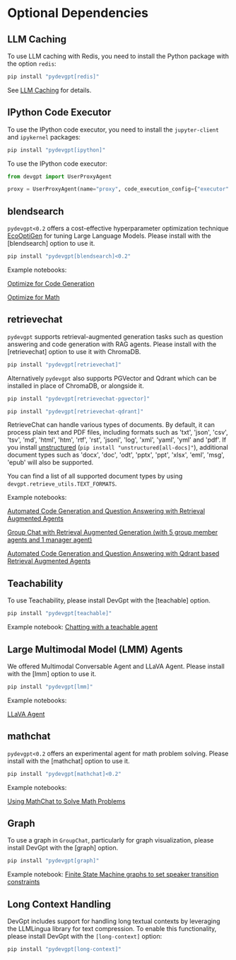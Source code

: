 # Optional Dependencies

## LLM Caching

To use LLM caching with Redis, you need to install the Python package with
the option `redis`:

```bash
pip install "pydevgpt[redis]"
```

See [LLM Caching](Use-Cases/agent_chat.md#llm-caching) for details.

## IPython Code Executor

To use the IPython code executor, you need to install the `jupyter-client`
and `ipykernel` packages:

```bash
pip install "pydevgpt[ipython]"
```

To use the IPython code executor:

```python
from devgpt import UserProxyAgent

proxy = UserProxyAgent(name="proxy", code_execution_config={"executor": "ipython-embedded"})
```

## blendsearch

`pydevgpt<0.2` offers a cost-effective hyperparameter optimization technique [EcoOptiGen](https://arxiv.org/abs/2303.04673) for tuning Large Language Models. Please install with the [blendsearch] option to use it.

```bash
pip install "pydevgpt[blendsearch]<0.2"
```

Example notebooks:

[Optimize for Code Generation](https://github.com/khulnasoft/devgpt/blob/main/notebook/oai_completion.ipynb)

[Optimize for Math](https://github.com/khulnasoft/devgpt/blob/main/notebook/oai_chatgpt_gpt4.ipynb)

## retrievechat

`pydevgpt` supports retrieval-augmented generation tasks such as question answering and code generation with RAG agents. Please install with the [retrievechat] option to use it with ChromaDB.

```bash
pip install "pydevgpt[retrievechat]"
```

Alternatively `pydevgpt` also supports PGVector and Qdrant which can be installed in place of ChromaDB, or alongside it.

```bash
pip install "pydevgpt[retrievechat-pgvector]"
```

```bash
pip install "pydevgpt[retrievechat-qdrant]"
```

RetrieveChat can handle various types of documents. By default, it can process
plain text and PDF files, including formats such as 'txt', 'json', 'csv', 'tsv',
'md', 'html', 'htm', 'rtf', 'rst', 'jsonl', 'log', 'xml', 'yaml', 'yml' and 'pdf'.
If you install [unstructured](https://unstructured-io.github.io/unstructured/installation/full_installation.html)
(`pip install "unstructured[all-docs]"`), additional document types such as 'docx',
'doc', 'odt', 'pptx', 'ppt', 'xlsx', 'eml', 'msg', 'epub' will also be supported.

You can find a list of all supported document types by using `devgpt.retrieve_utils.TEXT_FORMATS`.

Example notebooks:

[Automated Code Generation and Question Answering with Retrieval Augmented Agents](https://github.com/khulnasoft/devgpt/blob/main/notebook/agentchat_RetrieveChat.ipynb)

[Group Chat with Retrieval Augmented Generation (with 5 group member agents and 1 manager agent)](https://github.com/khulnasoft/devgpt/blob/main/notebook/agentchat_groupchat_RAG.ipynb)

[Automated Code Generation and Question Answering with Qdrant based Retrieval Augmented Agents](https://github.com/khulnasoft/devgpt/blob/main/notebook/agentchat_RetrieveChat_qdrant.ipynb)

## Teachability

To use Teachability, please install DevGpt with the [teachable] option.

```bash
pip install "pydevgpt[teachable]"
```

Example notebook: [Chatting with a teachable agent](https://github.com/khulnasoft/devgpt/blob/main/notebook/agentchat_teachability.ipynb)

## Large Multimodal Model (LMM) Agents

We offered Multimodal Conversable Agent and LLaVA Agent. Please install with the [lmm] option to use it.

```bash
pip install "pydevgpt[lmm]"
```

Example notebooks:

[LLaVA Agent](https://github.com/khulnasoft/devgpt/blob/main/notebook/agentchat_lmm_llava.ipynb)

## mathchat

`pydevgpt<0.2` offers an experimental agent for math problem solving. Please install with the [mathchat] option to use it.

```bash
pip install "pydevgpt[mathchat]<0.2"
```

Example notebooks:

[Using MathChat to Solve Math Problems](https://github.com/khulnasoft/devgpt/blob/main/notebook/agentchat_MathChat.ipynb)

## Graph

To use a graph in `GroupChat`, particularly for graph visualization, please install DevGpt with the [graph] option.

```bash
pip install "pydevgpt[graph]"
```

Example notebook: [Finite State Machine graphs to set speaker transition constraints](https://khulnasoft.github.io/devgpt/docs/notebooks/agentchat_groupchat_finite_state_machine)

## Long Context Handling

DevGpt includes support for handling long textual contexts by leveraging the LLMLingua library for text compression. To enable this functionality, please install DevGpt with the `[long-context]` option:

```bash
pip install "pydevgpt[long-context]"
```

